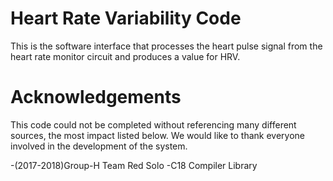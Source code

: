 # Heart Rate Variability Code
This is the software interface that processes the heart pulse signal from the heart rate monitor circuit and produces a value for HRV.


# Acknowledgements
This code could not be completed without referencing many different sources, the most impact listed below.
We would like to thank everyone involved in the development of the system.

-(2017-2018)Group-H Team Red Solo 
-C18 Compiler Library

